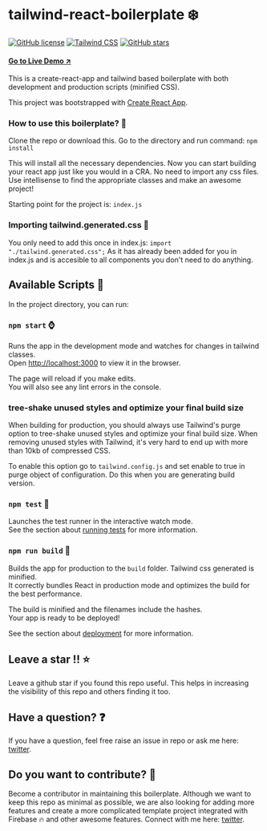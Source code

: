 # tailwind-react-boilerplate :snowflake:

[![GitHub license](https://img.shields.io/github/license/toughyear/tailwind-react-boilerplate?style=flat-square)](https://github.com/toughyear/tailwind-react-boilerplate/blob/master/LICENSE) [![Tailwind CSS](https://img.shields.io/badge/tailwind-css-blue?style=flat-square)](https://tailwindcss.com/) [![GitHub stars](https://img.shields.io/github/stars/toughyear/tailwind-react-boilerplate?style=flat-square)](https://github.com/toughyear/tailwind-react-boilerplate/stargazers)

#### [Go to Live Demo :arrow_upper_right:](https://tailwind-react-boilerplate.now.sh/)

This is a create-react-app and tailwind based boilerplate with both development and production scripts (minified CSS).

This project was bootstrapped with [Create React App](https://github.com/facebook/create-react-app).

### How to use this boilerplate? :blue_heart:

Clone the repo or download this. Go to the directory and run command:
`npm install`

This will install all the necessary dependencies.
Now you can start building your react app just like you would in a CRA. No need to import any css files. Use intellisense to find the appropriate classes and make an awesome project!

Starting point for the project is: `index.js`

### Importing tailwind.generated.css :rocket:

You only need to add this once in index.js:
`import "./tailwind.generated.css";`
As it has already been added for you in index.js and is accesible to all components you don't need to do anything.

## Available Scripts :penguin:

In the project directory, you can run:

### `npm start` :watch:

Runs the app in the development mode and watches for changes in tailwind classes.<br />
Open [http://localhost:3000](http://localhost:3000) to view it in the browser.

The page will reload if you make edits.<br />
You will also see any lint errors in the console.

### tree-shake unused styles and optimize your final build size
When building for production, you should always use Tailwind's purge option to tree-shake unused styles and optimize your final build size. When removing unused styles with Tailwind, it's very hard to end up with more than 10kb of compressed CSS.

To enable this option go to `tailwind.config.js` and set enable to true in purge object of configuration. Do this when you are generating build version.


### `npm test` :briefcase:

Launches the test runner in the interactive watch mode.<br />
See the section about [running tests](https://facebook.github.io/create-react-app/docs/running-tests) for more information.

### `npm run build` :hammer:

Builds the app for production to the `build` folder. Tailwind css generated is minified.<br />
It correctly bundles React in production mode and optimizes the build for the best performance.

The build is minified and the filenames include the hashes.<br />
Your app is ready to be deployed!

See the section about [deployment](https://facebook.github.io/create-react-app/docs/deployment) for more information.

## Leave a star !! :star:

Leave a github star if you found this repo useful. This helps in increasing the visibility of this repo and others finding it too.

## Have a question? :question:

If you have a question, feel free raise an issue in repo or ask me here: [twitter](https://twitter.com/RajeevSinghN).

## Do you want to contribute? :gift:

Become a contributor in maintaining this boilerplate.
Although we want to keep this repo as minimal as possible, we are also looking for adding more features and create a more complicated template project integrated with Firebase :fire: and other awesome features. Connect with me here: [twitter](https://twitter.com/RajeevSinghN).
